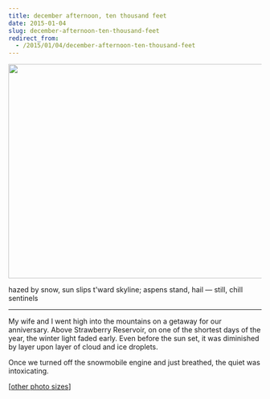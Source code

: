 ```yaml
---
title: december afternoon, ten thousand feet
date: 2015-01-04
slug: december-afternoon-ten-thousand-feet
redirect_from:
  - /2015/01/04/december-afternoon-ten-thousand-feet
---
```


<a href="https://www.flickr.com/photos/daniel_hardman/16107071596/sizes/h/"><img class="aligncenter" alt="" src="https://farm8.staticflickr.com/7538/16107071596_3838b2c5e3_z.jpg" width="640" height="427" /></a>
<p class="haiku">hazed by snow, sun slips
t'ward skyline; aspens stand, hail &mdash; 
still, chill sentinels</p>


<hr />

My wife and I went high into the mountains on a getaway for our anniversary. Above Strawberry Reservoir, on one of the shortest days of the year, the winter light faded early. Even before the sun set, it was diminished by layer upon layer of cloud and ice droplets.

Once we turned off the snowmobile engine and just breathed, the quiet was intoxicating.

[<a href="https://www.flickr.com/photos/daniel_hardman/16107071596/sizes/h/" target="_blank">other photo sizes</a>]